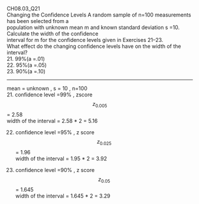 CH08.03_Q21  
Changing the Confidence Levels A random sample of n=100 measurements has been selected from a  
population with unknown mean m and known standard deviation s =10. Calculate the width of the confidence  
interval for m for the confidence levels given in Exercises 21–23.   
What effect do the changing confidence levels have on the width of the interval?  
21. 99%(a =.01)  
22. 95%(a =.05)  
23. 90%(a =.10)  

---
mean = unknown , s = 10  , n=100  
21. confidence level =99% , zscore $$z_{0.005}$$ = 2.58  
    width of the interval = 2.58 * 2 = 5.16

22. confidence level =95% , z score $$z_{0.025}$$= 1.96  
    width of the interval = 1.95 * 2 = 3.92    

22. confidence level =90% , z score  $$z_{0.05}$$ = 1.645  
    width of the interval = 1.645 * 2 = 3.29
